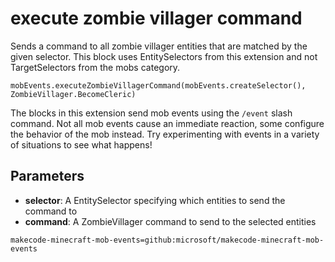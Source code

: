 # execute zombie villager command

Sends a command to all zombie villager entities that are matched by the given selector. This
block uses EntitySelectors from this extension and not TargetSelectors from the mobs
category.

```sig
mobEvents.executeZombieVillagerCommand(mobEvents.createSelector(), ZombieVillager.BecomeCleric)
```

The blocks in this extension send mob events using the `/event` slash command. Not all mob
events cause an immediate reaction, some configure the behavior of the mob instead. Try
experimenting with events in a variety of situations to see what happens!

## Parameters

* **selector**: A EntitySelector specifying which entities to send the command to
* **command**: A ZombieVillager command to send to the selected entities

```package
makecode-minecraft-mob-events=github:microsoft/makecode-minecraft-mob-events
```
